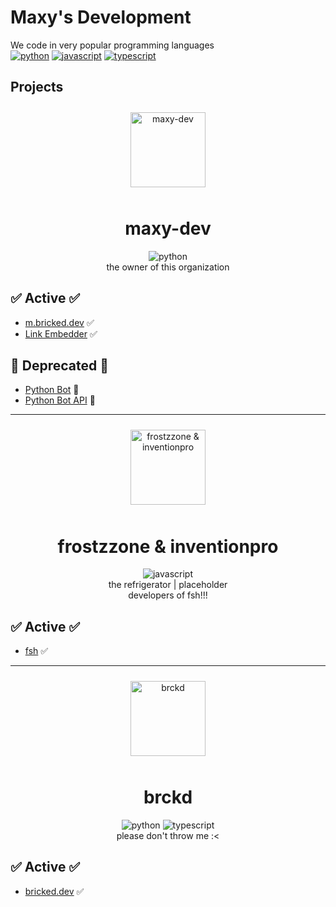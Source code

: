 # Maxy's Development
We code in very popular programming languages \
[![python](https://img.shields.io/badge/-python-3776AB?logo=python&logoColor=white&style=for-the-badge)](https://python.org) 
[![javascript](https://img.shields.io/badge/-javascript-yellow?logo=javascript&logoColor=white&style=for-the-badge)](https://nodejs.org/en)
[![typescript](https://img.shields.io/badge/-typesrcipt-3178C6?logo=typescript&logoColor=white&style=for-the-badge)](https://www.typescriptlang.org/)

## Projects

<p align="center">
  <img src="https://cdn.discordapp.com/attachments/843562496543817781/1152336478106562761/9ywMR0LOorS3.png" alt="maxy-dev" height="120" vspace="10">
</p>
<h1 align="center">maxy-dev</h1>
<p align="center"><img src="https://img.shields.io/badge/-python-3776AB?logo=python&logoColor=white&style=for-the-badge" alt="python"><br>the owner of this organization</p>

## ✅ Active ✅
- [m.bricked.dev](https://m.bricked.dev/) ✅
- [Link Embedder](https://github.com/maxy-devs/embedlink) ✅

## 🛑 Deprecated 🛑
- [Python Bot](https://github.com/maxy-devs/pythonbot) 🛑
- [Python Bot API](https://github.com/maxy-devs/pythonbotapi) 🛑

<hr>

<p align="center">
  <img src="https://cdn.discordapp.com/attachments/843562496543817781/1152328155701448756/RfuS1uwHBK7N.png" alt="frostzzone & inventionpro" height="120" vspace="10">
</p>
<h1 align="center">frostzzone & inventionpro</h1>
<p align="center"><img src="https://img.shields.io/badge/-javascript-yellow?logo=javascript&logoColor=white&style=for-the-badge" alt="javascript"><br>the refrigerator | placeholder<br>developers of fsh!!!</p>

## ✅ Active ✅
- [fsh](https://fsh.plus/) ✅

<hr>

<p align="center">
  <img src="https://avatars.githubusercontent.com/u/92804487?v=4" alt="brckd" height="120" vspace="10">
</p>
<h1 align="center">brckd</h1>
<p align="center"><img src="https://img.shields.io/badge/-python-3776AB?logo=python&logoColor=white&style=for-the-badge" alt="python"> <img src="https://img.shields.io/badge/-typesrcipt-3178C6?logo=typescript&logoColor=white&style=for-the-badge" alt="typescript"><br>please don't throw me :<</p>

## ✅ Active ✅
- [bricked.dev](https://bricked.dev/) ✅
